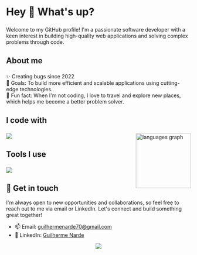 <h1 align="left">Hey 👋 What's up?</h1>

###

<p align="left">Welcome to my GitHub profile! I'm a passionate software developer with a keen interest in building high-quality web applications and solving complex problems through code.</p>

###

<h2 align="left">About me</h2>

###

<p align="left">✨ Creating bugs since 2022<br>🎯 Goals: To build more efficient and scalable applications using cutting-edge technologies.<br>🎲 Fun fact: When I'm not coding, I love to travel and explore new places, which helps me become a better problem solver.</p>

###

<h2 align="left">I code with</h2>

###

<div align="left">
  <a href="https://skillicons.dev">
    <img src="https://skillicons.dev/icons?i=javascript,typescript,react,nextjs,nodejs,java,py,nestjs,jest,c,postgres,mongodb,mysql&perline=6" style="max-width:100%;" />
  </a>
  <img src="https://github-readme-stats.vercel.app/api/top-langs?username=Guilherme-Denarde&locale=en&hide_title=false&layout=compact&card_width=320&langs_count=5&theme=dracula&hide_border=false&order=2" height="150" alt="languages graph" style="max-width:100%;" align="right" />
</div>

###

<h2 align="left">Tools I use</h2>

###

<p align="left">
  <a href="https://skillicons.dev">
    <img src="https://skillicons.dev/icons?i=postman,aws,docker,git,figma,cloudflare,linux,firebase,raspberrypi,arduino&perline=6" style="max-width:100%;" />
  </a>
</p>

###

## 💬 Get in touch
I'm always open to new opportunities and collaborations, so feel free to reach out to me via email or LinkedIn. Let's connect and build something great together!

- 📫 Email: guilhermenarde70@gmail.com
- 💼 LinkedIn: [Guilherme Narde](https://www.linkedin.com/in/~guilherme-narde-54b754240/)

<p align="center">
  <img src="https://komarev.com/ghpvc/?username=Guilherme-Denarde&color=green&style=liquid" style="max-width:100%;" />
</p>

